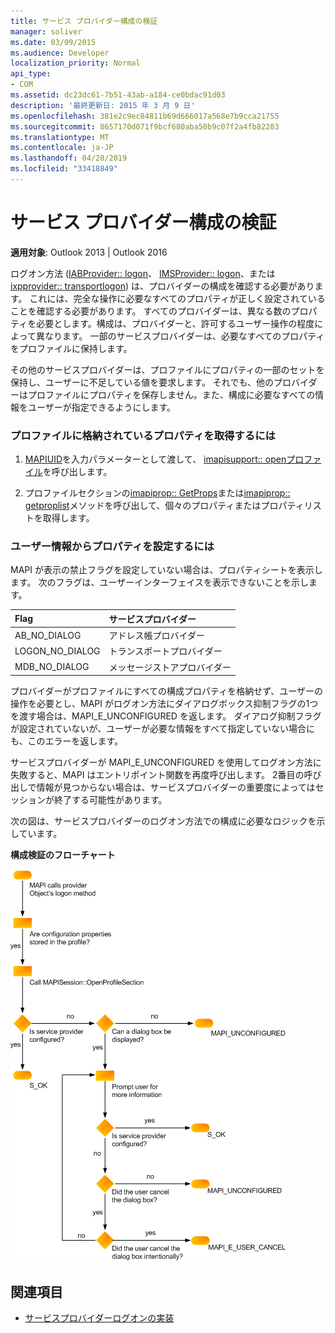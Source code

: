 ```yaml
---
title: サービス プロバイダー構成の検証
manager: soliver
ms.date: 03/09/2015
ms.audience: Developer
localization_priority: Normal
api_type:
- COM
ms.assetid: dc23dc61-7b51-43ab-a184-ce0bdac91d03
description: '最終更新日: 2015 年 3 月 9 日'
ms.openlocfilehash: 381e2c9ec84811b69d666017a568e7b9cca21755
ms.sourcegitcommit: 8657170d071f9bcf680aba50b9c07f2a4fb82283
ms.translationtype: MT
ms.contentlocale: ja-JP
ms.lasthandoff: 04/28/2019
ms.locfileid: "33418849"
---
```

# <a name="verifying-service-provider-configuration"></a>サービス プロバイダー構成の検証
  
**適用対象**: Outlook 2013 | Outlook 2016 
  
ログオン方法 ([IABProvider:: logon](iabprovider-logon.md)、 [IMSProvider:: logon](imsprovider-logon.md)、または[ixpprovider:: transportlogon](ixpprovider-transportlogon.md)) は、プロバイダーの構成を確認する必要があります。 これには、完全な操作に必要なすべてのプロパティが正しく設定されていることを確認する必要があります。 すべてのプロバイダーは、異なる数のプロパティを必要とします。構成は、プロバイダーと、許可するユーザー操作の程度によって異なります。 一部のサービスプロバイダーは、必要なすべてのプロパティをプロファイルに保持します。 

その他のサービスプロバイダーは、プロファイルにプロパティの一部のセットを保持し、ユーザーに不足している値を要求します。 それでも、他のプロバイダーはプロファイルにプロパティを保存しません。また、構成に必要なすべての情報をユーザーが指定できるようにします。
  
### <a name="to-retrieve-properties-stored-in-the-profile"></a>プロファイルに格納されているプロパティを取得するには
  
1. [MAPIUID](mapiuid.md)を入力パラメーターとして渡して、 [imapisupport:: openプロファイル](imapisupport-openprofilesection.md)を呼び出します。 
    
2. プロファイルセクションの[imapiprop:: GetProps](imapiprop-getprops.md)または[imapiprop:: getproplist](imapiprop-getproplist.md)メソッドを呼び出して、個々のプロパティまたはプロパティリストを取得します。 
    
### <a name="to-set-properties-from-user-information"></a>ユーザー情報からプロパティを設定するには
  
MAPI が表示の禁止フラグを設定していない場合は、プロパティシートを表示します。 次のフラグは、ユーザーインターフェイスを表示できないことを示します。
  
|**Flag**|**サービスプロバイダー**|
|:-----|:-----|
|AB_NO_DIALOG  <br/> |アドレス帳プロバイダー  <br/> |
|LOGON_NO_DIALOG  <br/> |トランスポートプロバイダー  <br/> |
|MDB_NO_DIALOG  <br/> |メッセージストアプロバイダー  <br/> |
   
プロバイダーがプロファイルにすべての構成プロパティを格納せず、ユーザーの操作を必要とし、MAPI がログオン方法にダイアログボックス抑制フラグの1つを渡す場合は、MAPI_E_UNCONFIGURED を返します。 ダイアログ抑制フラグが設定されていないが、ユーザーが必要な情報をすべて指定していない場合にも、このエラーを返します。
  
サービスプロバイダーが MAPI_E_UNCONFIGURED を使用してログオン方法に失敗すると、MAPI はエントリポイント関数を再度呼び出します。 2番目の呼び出しで情報が見つからない場合は、サービスプロバイダーの重要度によってはセッションが終了する可能性があります。 
  
次の図は、サービスプロバイダーのログオン方法での構成に必要なロジックを示しています。 
  
**構成検証のフローチャート**
  
![構成検証のフローチャート](media/amapi_62.gif "構成検証のフローチャート")
  
## <a name="see-also"></a>関連項目

- [サービスプロバイダーログオンの実装](implementing-service-provider-logon.md)

